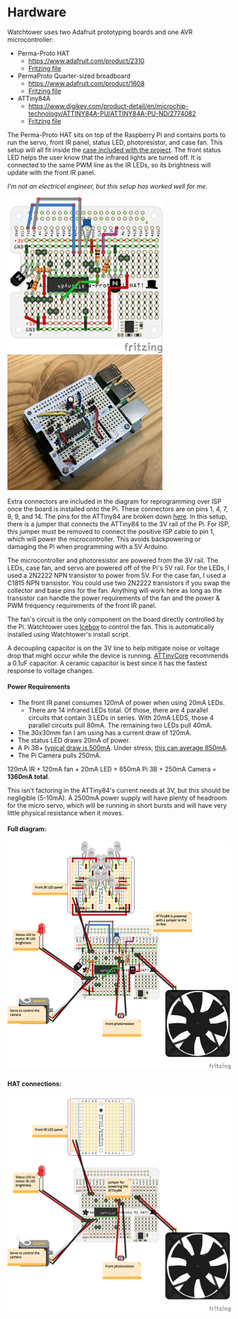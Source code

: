 # Hardware

Watchtower uses two Adafruit prototyping boards and one AVR microcontroller:
- Perma-Proto HAT
   - https://www.adafruit.com/product/2310
   - [Fritzing file](https://github.com/adafruit/Fritzing-Library/blob/master/parts/Adafruit%20Perma-Proto%20HAT.fzpz)
- PermaProto Quarter-sized breadboard
   - https://www.adafruit.com/product/1608
   - [Fritzing file](https://github.com/adafruit/Fritzing-Library/blob/master/parts/PermaprotoQuarterBoard.fzpz)
- ATTiny84A
   - https://www.digikey.com/product-detail/en/microchip-technology/ATTINY84A-PU/ATTINY84A-PU-ND/2774082
   - [Fritzing file](https://github.com/brucetsao/Fritzing/blob/master/ATTiny84-HLT-core.fzpz)

The Perma-Proto HAT sits on top of the Raspberry Pi and contains ports to run the servo, front IR panel, status LED, photoresistor, and case fan. This setup will all fit inside the [case included with the project](../case). The front status LED helps the user know that the infrared lights are turned off. It is connected to the same PWM line as the IR LEDs, so its brightness will update with the front IR panel.

_I'm not an electrical engineer, but this setup has worked well for me._

<img src="./images/HAT.png" width="350"> <img src="./images/assembled.jpg" width="350">

Extra connectors are included in the diagram for reprogramming over ISP once the board is installed onto the Pi. These connectors are on pins 1, 4, 7, 8, 9, and 14. The pins for the ATTiny84 are broken down [here](https://github.com/SpenceKonde/ATTinyCore/blob/master/avr/extras/ATtiny_x4.md). In this setup, there is a jumper that connects the ATTiny84 to the 3V rail of the Pi. For ISP, this jumper must be removed to connect the positive ISP cable to pin 1, which will power the microcontroller. This avoids backpowering or damaging the Pi when programming with a 5V Arduino.

The microcontroller and photoresistor are powered from the 3V rail. The LEDs, case fan, and servo are powered off of the Pi's 5V rail. For the LEDs, I used a 2N2222 NPN transistor to power from 5V. For the case fan, I used a C1815 NPN transistor. You could use two 2N2222 transistors if you swap the collector and base pins for the fan. Anything will work here as long as the transistor can handle the power requirements of the fan and the power & PWM frequency requirements of the front IR panel.

The fan's circuit is the only component on the board directly controlled by the Pi. Watchtower uses [Icebox](https://github.com/johnnewman/icebox/) to control the fan. This is automatically installed using Watchtower's install script.

A decoupling capacitor is on the 3V line to help mitigate noise or voltage drop that might occur while the device is running. [ATTinyCore](https://github.com/SpenceKonde/ATTinyCore) recommends a 0.1uF capacitor. A ceramic capacitor is best since it has the fastest response to voltage changes.

#### Power Requirements

- The front IR panel consumes 120mA of power when using 20mA LEDs.
   - There are 14 infrared LEDs total. Of those, there are 4 parallel circuits that contain 3 LEDs in series. With 20mA LEDS, those 4 parallel circuits pull 80mA. The remaining two LEDs pull 40mA.
- The 30x30mm fan I am using has a current draw of 120mA.
- The status LED draws 20mA of power.
- A Pi 3B+ [typical draw is 500mA](https://www.raspberrypi.org/documentation/hardware/raspberrypi/power/README.md). Under stress, [this can average 850mA](https://www.raspberrypi.org/documentation/faqs/#power).
- The Pi Camera pulls 250mA.

120mA IR + 120mA fan + 20mA LED + 850mA Pi 3B + 250mA Camera = **1360mA total**.

This isn't factoring in the ATTiny84's current needs at 3V, but this should be negligible (5-10mA). A 2500mA power supply will have plenty of headroom for the micro servo, which will be running in short bursts and will have very little physical resistance when it moves.

#### Full diagram:
![Full diagram](./images/full_assembly.png)

#### HAT connections:
![Board Connections](./images/connections.png)